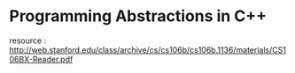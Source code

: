 # Programming Abstractions in C++

resource : http://web.stanford.edu/class/archive/cs/cs106b/cs106b.1136/materials/CS106BX-Reader.pdf

